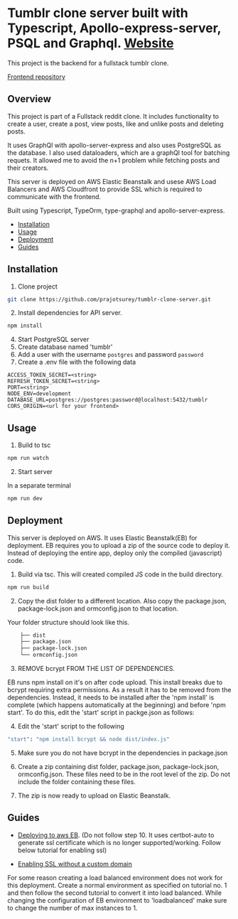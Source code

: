 # Tumblr clone server built with Typescript, Apollo-express-server, PSQL and Graphql. [Website](https://tumblr-clone-client.vercel.app/)

This project is the backend for a fullstack tumblr clone.

[Frontend repository](https://github.com/prajotsurey/tumblr-clone-client)

## Overview
This project is part of a Fullstack reddit clone. It includes functionality to create a user, create a post, view posts, like and unlike posts and deleting posts.

It uses GraphQl with apollo-server-express and also uses PostgreSQL as the database. I also used dataloaders, which are a graphQl tool for batching requets. It allowed me to avoid the n+1 problem while fetching posts and their creators.

This server is deployed on AWS Elastic Beanstalk and usese AWS Load Balancers and AWS Cloudfront to provide SSL which is required to communicate with the frontend.


Built using Typescript, TypeOrm, type-graphql and apollo-server-express. 
* [Installation](#user-content-installation)
* [Usage](#user-content-usage)
* [Deployment](#user-content-deployment)
* [Guides](#user-content-guides)

## Installation

1. Clone project

```bash
git clone https://github.com/prajotsurey/tumblr-clone-server.git
```

2. Install dependencies for API server.

```bash
npm install
```

4. Start PostgreSQL server
5. Create database named 'tumblr'
6. Add a user with the username `postgres` and password `password`
7. Create a .env file with the following data
```
ACCESS_TOKEN_SECRET=<string>
REFRESH_TOKEN_SECRET=<string>
PORT=<string>
NODE_ENV=development
DATABASE_URL=postgres://postgres:password@localhost:5432/tumblr
CORS_ORIGIN=<url for your frontend>
```
## Usage

1. Build to tsc

```bash
npm run watch
```

2. Start server

In a separate terminal
```bash
npm run dev
```
## Deployment

This server is deployed on AWS. It uses Elastic Beanstalk(EB) for deployment. EB requires you to upload a zip of the source code to deploy it.
Instead of deploying the entire app, deploy only the compiled (javascript) code.

1. Build via tsc. This will created compiled JS code in the build directory.

```bash
npm run build
```

2. Copy the dist folder to a different location. Also copy the package.json, package-lock.json and ormconfig.json to that location.

Your folder structure should look like this.

```bash
    ├── dist
    ├── package.json
    ├── package-lock.json
    └── ormconfig.json
```
3. REMOVE bcrypt FROM THE LIST OF DEPENDENCIES. 

EB runs npm install on it's on after code upload. This install breaks due to bcrypt requiring extra permissions. As a result it has to be removed from the dependencies. Instead, it needs to be installed after the 'npm install' is complete (which happens automatically at the beginning) and before 'npm start'.
To do this, edit the 'start' script in packge.json as follows:

4. Edit the 'start' script to the following

```bash
"start": "npm install bcrypt && node dist/index.js"
```
5. Make sure you do not have bcrypt in the dependencies in package.json
6. Create a zip containing dist folder, package.json, package-lock.json, ormconfig.json. These files need to be in the root level of the zip. Do not include the folder containing these files.

7. The zip is now ready to upload on Elastic Beanstalk.

## Guides

* [Deploying to aws EB](https://medium.com/swlh/deploy-https-node-postgres-redis-react-to-aws-ef252567200d). (Do not follow step 10. It uses certbot-auto to generate ssl certificate which is no longer supported/working. Follow below tutorial for enabling ssl)

* [Enabling SSL without a custom domain](https://www.linkedin.com/pulse/how-connect-your-backend-api-elastic-beanstalk-cloudfront-kamau/)

For some reason creating a load balanced environment does not work for this deployment. Create a normal environment as specified on tutorial no. 1 and then follow the second tutorial to convert it into load balanced. While changing the configuration of EB environment to 'loadbalanced' make sure to change the number of max instances to 1.
